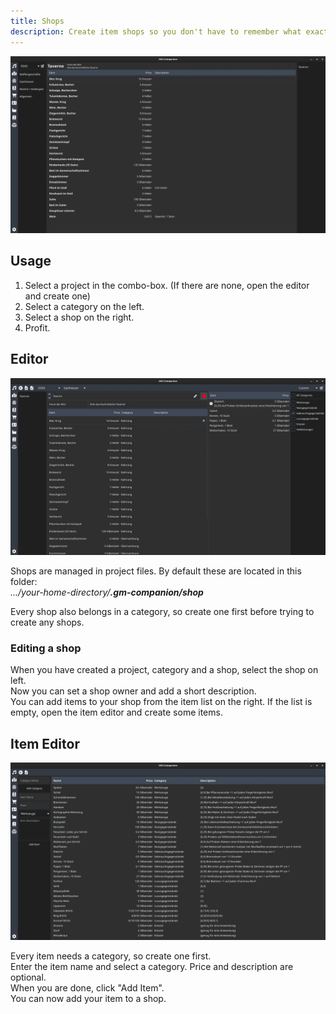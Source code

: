 ```yaml
---
title: Shops
description: Create item shops so you don't have to remember what exactly the blacksmith sells.
---
```


![Screenshot of the shop tool](/images/shop-tool-01.webp)

## Usage

1. Select a project in the combo-box. (If there are none, open the editor and create one)
2. Select a category on the left.
3. Select a shop on the right.
4. Profit.

## Editor

![Screenshot of the shop editor](/images/shop-editor-01.webp)

Shops are managed in project files. By default these are located in this folder:  
_.../your-home-directory/**.gm-companion/shop**_

Every shop also belongs in a category, so create one first before trying to create any shops.

### Editing a shop

When you have created a project, category and a shop, select the shop on left.  
Now you can set a shop owner and add a short description.  
You can add items to your shop from the item list on the right. If the list is empty, open the item editor and create some items.

## Item Editor

![Screenshot of the item editor](/images/item-editor-01.webp)

Every item needs a category, so create one first.  
Enter the item name and select a category. Price and description are optional.  
When you are done, click "Add Item".  
You can now add your item to a shop.
